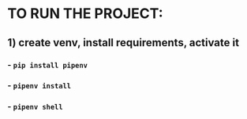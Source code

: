 # TO RUN THE PROJECT:
## 1) create venv, install requirements, activate it
### - `pip install pipenv`
### - `pipenv install`
### - `pipenv shell`

